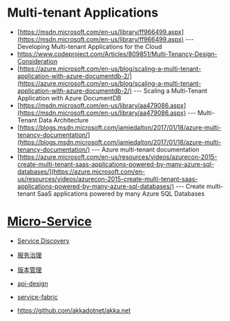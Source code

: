 # Multi-tenant Applications 
* [https://msdn.microsoft.com/en-us/library/ff966499.aspx](https://msdn.microsoft.com/en-us/library/ff966499.aspx) --- Developing Multi-tenant Applications for the Cloud
* https://www.codeproject.com/Articles/809851/Multi-Tenancy-Design-Consideration
* [https://azure.microsoft.com/en-us/blog/scaling-a-multi-tenant-application-with-azure-documentdb-2/](https://azure.microsoft.com/en-us/blog/scaling-a-multi-tenant-application-with-azure-documentdb-2/) --- Scaling a Multi-Tenant Application with Azure DocumentDB
* [https://msdn.microsoft.com/en-us/library/aa479086.aspx](https://msdn.microsoft.com/en-us/library/aa479086.aspx) --- Multi-Tenant Data Architecture
* [https://blogs.msdn.microsoft.com/jamiedalton/2017/01/18/azure-multi-tenancy-documentation/](https://blogs.msdn.microsoft.com/jamiedalton/2017/01/18/azure-multi-tenancy-documentation/) --- Azure multi-tenant documentation
* [https://azure.microsoft.com/en-us/resources/videos/azurecon-2015-create-multi-tenant-saas-applications-powered-by-many-azure-sql-databases/](https://azure.microsoft.com/en-us/resources/videos/azurecon-2015-create-multi-tenant-saas-applications-powered-by-many-azure-sql-databases/) --- Create multi-tenant SaaS applications powered by many Azure SQL Databases

# [Micro-Service](https://github.com/maskx/TAEA/blob/master/Cloud/Application/Micro-Service/readme.md)
* [Service Discovery](https://github.com/maskx/TAEA/blob/master/Cloud/Application/Micro-Service/readme.md#service-discovery)
* [服务治理](https://github.com/maskx/TAEA/blob/master/Cloud/Application/Micro-Service/readme.md#服务治理)
* [版本管理](https://github.com/maskx/TAEA/blob/master/Cloud/Application/Micro-Service/readme.md#版本管理)
* [api-design](https://github.com/maskx/TAEA/blob/master/Cloud/Application/Micro-Service/readme.md#api-design)
* [service-fabric](https://github.com/maskx/TAEA/blob/master/Cloud/Application/Micro-Service/readme.md#service-fabric)

* https://github.com/akkadotnet/akka.net
